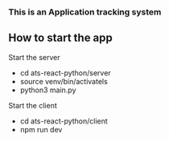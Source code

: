 ### This is an Application tracking system
## How to start the app

Start the server
- cd ats-react-python/server
- source venv/bin/activatels
- python3 main.py

Start the client
- cd ats-react-python/client
- npm run dev